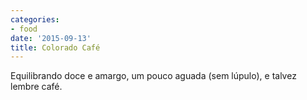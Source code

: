 ```yaml
---
categories:
- food
date: '2015-09-13'
title: Colorado Café
---
```


Equilibrando doce e amargo, um pouco aguada (sem lúpulo), e talvez lembre café.